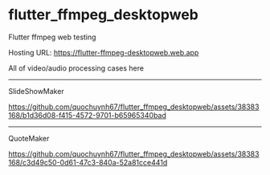 # flutter_ffmpeg_desktopweb

Flutter ffmpeg web testing

Hosting URL: https://flutter-ffmpeg-desktopweb.web.app


All of video/audio processing cases here

---------------------------------------------------------------------------------------------------------


SlideShowMaker


https://github.com/quochuynh67/flutter_ffmpeg_desktopweb/assets/38383168/b1d36d08-f415-4572-9701-b65965340bad

---------------------------------------------------------------------------------------------------------

QuoteMaker


https://github.com/quochuynh67/flutter_ffmpeg_desktopweb/assets/38383168/c3d49c50-0d61-47c3-840a-52a81cce441d

